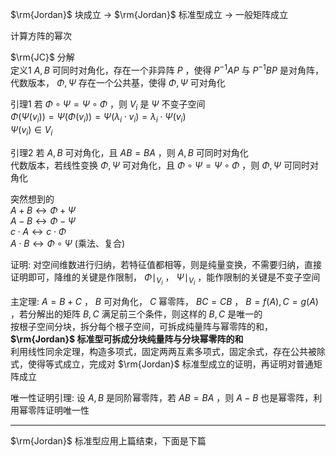 $\rm{Jordan}$ 块成立 $\to$ $\rm{Jordan}$ 标准型成立 $\to$ 一般矩阵成立  
  
计算方阵的幂次  
  
$\rm{JC}$ 分解  
定义1  $A,B$ 可同时对角化，存在一个非异阵 $P$ ，使得 $P^{-1}AP$ 与 $P^{-1}BP$ 是对角阵，代数版本， $\Phi,\Psi$ 存在一个公共基，使得 $\Phi,\Psi$ 可对角化  
  
引理1 若 $\Phi\circ\Psi=\Psi\circ\Phi$ ，则 $V_i$ 是 $\Psi$ 不变子空间  
$\Phi(\Psi(v_i))=\Psi(\Phi(v_i))=\Psi(\lambda_i\cdot v_i)=\lambda_i\cdot\Psi(v_i)$  
$\Psi(v_i)\in V_i$  
  
引理2 若 $A,B$ 可对角化，且 $AB=BA$ ，则 $A,B$ 可同时对角化  
代数版本，若线性变换 $\Phi,\Psi$ 可对角化，且 $\Phi\circ\Psi=\Psi\circ\Phi$ ，则 $\Phi,\Psi$ 可同时对角化  
  
突然想到的  
$A+B\leftrightarrow\Phi+\Psi$  
$A-B\leftrightarrow\Phi-\Psi$  
$c\cdot A\leftrightarrow c\cdot\Phi$  
$A\cdot B\leftrightarrow\Phi\circ\Psi$ (乘法、复合)  
  
证明: 对空间维数进行归纳，若特征值都相等，则是纯量变换，不需要归纳，直接证明即可，降维的关键是作限制， $\Phi\mid_{V_i}$ ， $\Psi\mid_{V_i}$ ，能作限制的关键是不变子空间  
  
主定理:  $A=B+C$ ， $B$ 可对角化， $C$ 幂零阵， $BC=CB$ ， $B=f(A),C=g(A)$ ，若分解出的矩阵 $B,C$ 满足前三个条件，则这样的 $B,C$ 是唯一的  
按根子空间分块，拆分每个根子空间，可拆成纯量阵与幂零阵的和，**$\rm{Jordan}$ 标准型可拆成分块纯量阵与分块幂零阵的和**  
利用线性同余定理，构造多项式，固定两两互素多项式，固定余式，存在公共被除式，使得等式成立，完成对 $\rm{Jordan}$ 标准型成立的证明，再证明对普通矩阵成立  
  
唯一性证明引理: 设 $A,B$ 是同阶幂零阵，若 $AB=BA$ ，则 $A-B$ 也是幂零阵，利用幂零阵证明唯一性  
  
---  
  
$\rm{Jordan}$ 标准型应用上篇结束，下面是下篇  
